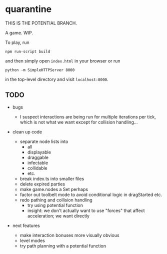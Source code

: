 # quarantine

THIS IS THE POTENTIAL BRANCH.

A game. WIP.

To play, run

    npm run-script build

and then simply open `index.html` in your browser or run

    python -m SimpleHTTPServer 8000

in the top-level directory and visit `localhost:8000`.

## TODO

- bugs

  - I suspect interactions are being run for multiple iterations per tick,
    which is not what we want except for collision handling...

- clean up code

  - separate node lists into
    - all
    - displayable
    - draggable
    - infectable
    - collidable
    - etc.
  - break index.ts into smaller files
  - delete expired parties
  - make game.nodes a Set perhaps
  - factor out toolbelt mode to avoid conditional logic in dragStarted etc.
  - redo pathing and collision handling
    - try using potential function
    - insight: we don't actually want to use "forces" that affect acceleration; we want directly

- next features
  - make interaction bonuses more visually obvious
  - level modes
  - try path planning with a potential function
